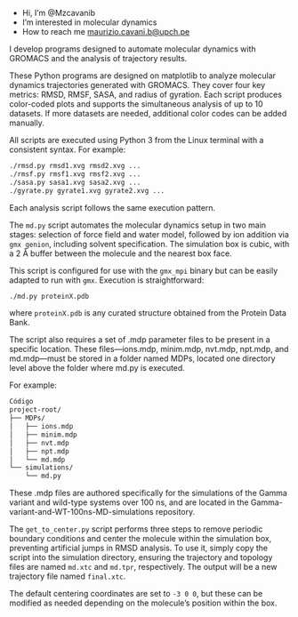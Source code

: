 - Hi, I’m @Mzcavanib
- I’m interested in molecular dynamics
- How to reach me maurizio.cavani.b@upch.pe

I develop programs designed to automate molecular dynamics with GROMACS and the analysis of trajectory results. 

These Python programs are designed on matplotlib to analyze molecular dynamics trajectories generated with GROMACS. They cover four key metrics: RMSD, RMSF, SASA, and radius of gyration. Each script produces color-coded plots and supports the simultaneous analysis of up to 10 datasets. If more datasets are needed, additional color codes can be added manually.

All scripts are executed using Python 3 from the Linux terminal with a consistent syntax. For example:

```bash
./rmsd.py rmsd1.xvg rmsd2.xvg ...
./rmsf.py rmsf1.xvg rmsf2.xvg ...
./sasa.py sasa1.xvg sasa2.xvg ...
./gyrate.py gyrate1.xvg gyrate2.xvg ...
```

Each analysis script follows the same execution pattern.

The `md.py` script automates the molecular dynamics setup in two main stages: selection of force field and water model, followed by ion addition via `gmx genion`, including solvent specification. The simulation box is cubic, with a 2 Å buffer between the molecule and the nearest box face.

This script is configured for use with the `gmx_mpi` binary but can be easily adapted to run with `gmx`. Execution is straightforward:

```bash
./md.py proteinX.pdb
```

where `proteinX.pdb` is any curated structure obtained from the Protein Data Bank.

The script also requires a set of .mdp parameter files to be present in a specific location. These files—ions.mdp, minim.mdp, nvt.mdp, npt.mdp, and md.mdp—must be stored in a folder named MDPs, located one directory level above the folder where md.py is executed.

For example:
```bash
Código
project-root/
├── MDPs/
│   ├── ions.mdp
│   ├── minim.mdp
│   ├── nvt.mdp
│   ├── npt.mdp
│   └── md.mdp
└── simulations/
    └── md.py
```
These .mdp files are authored specifically for the simulations of the Gamma variant and wild-type systems over 100 ns, and are located in the Gamma-variant-and-WT-100ns-MD-simulations repository.

The `get_to_center.py` script performs three steps to remove periodic boundary conditions and center the molecule within the simulation box, preventing artificial jumps in RMSD analysis. To use it, simply copy the script into the simulation directory, ensuring the trajectory and topology files are named `md.xtc` and `md.tpr`, respectively. The output will be a new trajectory file named `final.xtc`.

The default centering coordinates are set to `-3 0 0`, but these can be modified as needed depending on the molecule’s position within the box.
